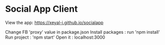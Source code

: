 # Social App Client

View the app: https://xeyal-i.github.io/socialapp

Change FB 'proxy' value in package.json
Install packages : run 'npm install'
Run project : 'npm start'
Open it : localhost:3000
